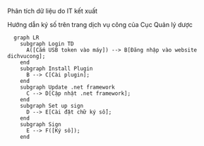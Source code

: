 Phân tích dữ liệu do IT kết xuất

Hướng dẫn ký số trên trang dịch vụ công của Cục Quản lý dược
```mermaid
  graph LR
    subgraph Login TD
      A([Cắm USB token vào máy]) --> B[Đăng nhập vào website dichvucong];
    end
    subgraph Install Plugin
      B --> C[Cài plugin];
    end
    subgraph Update .net framework
      C --> D[Cập nhật .net framework];
    end
    subgraph Set up sign
      D --> E[Cài đặt chữ ký số];
    end
    subgraph Sign
      E --> F([Ký sô]);
    end
```
